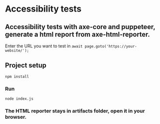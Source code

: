 # Accessibility tests

## Accessibility tests with axe-core and puppeteer, generate a html report from axe-html-reporter.

Enter the URL you want to test in `await page.goto('https://your-website/');`

## Project setup

```
npm install
```

### Run

```
node index.js
```

### The HTML reporter stays in artifacts folder, open it in your browser.
